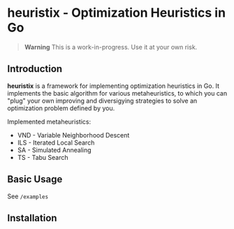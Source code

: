 # heuristix - Optimization Heuristics in Go

> **Warning**
> This is a work-in-progress. Use it at your own risk.

## Introduction

**heuristix** is a framework for implementing optimization heuristics
in Go. It implements the basic algorithm for various metaheuristics,
to which you can "plug" your own improving and diversigying strategies
to solve an optimization problem defined by you.

Implemented metaheuristics:

- VND - Variable Neighborhood Descent
- ILS - Iterated Local Search
- SA - Simulated Annealing
- TS - Tabu Search

## Basic Usage

See `/examples`

## Installation
